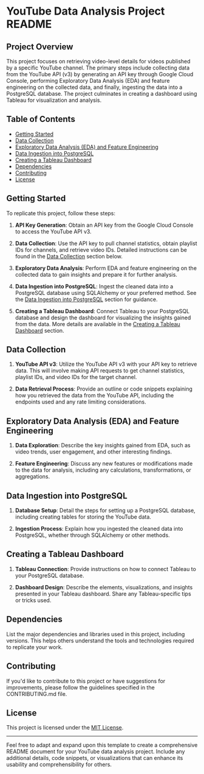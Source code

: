 # YouTube Data Analysis Project README

## Project Overview

This project focuses on retrieving video-level details for videos published by a specific YouTube channel. The primary steps include collecting data from the YouTube API (v3) by generating an API key through Google Cloud Console, performing Exploratory Data Analysis (EDA) and feature engineering on the collected data, and finally, ingesting the data into a PostgreSQL database. The project culminates in creating a dashboard using Tableau for visualization and analysis.

## Table of Contents

- [Getting Started](#getting-started)
- [Data Collection](#data-collection)
- [Exploratory Data Analysis (EDA) and Feature Engineering](#eda-and-feature-engineering)
- [Data Ingestion into PostgreSQL](#data-ingestion-into-postgresql)
- [Creating a Tableau Dashboard](#creating-a-tableau-dashboard)
- [Dependencies](#dependencies)
- [Contributing](#contributing)
- [License](#license)

## Getting Started

To replicate this project, follow these steps:

1. **API Key Generation**: Obtain an API key from the Google Cloud Console to access the YouTube API v3.

2. **Data Collection**: Use the API key to pull channel statistics, obtain playlist IDs for channels, and retrieve video IDs. Detailed instructions can be found in the [Data Collection](#data-collection) section below.

3. **Exploratory Data Analysis**: Perform EDA and feature engineering on the collected data to gain insights and prepare it for further analysis.

4. **Data Ingestion into PostgreSQL**: Ingest the cleaned data into a PostgreSQL database using SQLAlchemy or your preferred method. See the [Data Ingestion into PostgreSQL](#data-ingestion-into-postgresql) section for guidance.

5. **Creating a Tableau Dashboard**: Connect Tableau to your PostgreSQL database and design the dashboard for visualizing the insights gained from the data. More details are available in the [Creating a Tableau Dashboard](#creating-a-tableau-dashboard) section.

## Data Collection

1. **YouTube API v3**: Utilize the YouTube API v3 with your API key to retrieve data. This will involve making API requests to get channel statistics, playlist IDs, and video IDs for the target channel.

2. **Data Retrieval Process**: Provide an outline or code snippets explaining how you retrieved the data from the YouTube API, including the endpoints used and any rate limiting considerations.

## Exploratory Data Analysis (EDA) and Feature Engineering

1. **Data Exploration**: Describe the key insights gained from EDA, such as video trends, user engagement, and other interesting findings.

2. **Feature Engineering**: Discuss any new features or modifications made to the data for analysis, including any calculations, transformations, or aggregations.

## Data Ingestion into PostgreSQL

1. **Database Setup**: Detail the steps for setting up a PostgreSQL database, including creating tables for storing the YouTube data.

2. **Ingestion Process**: Explain how you ingested the cleaned data into PostgreSQL, whether through SQLAlchemy or other methods.

## Creating a Tableau Dashboard

1. **Tableau Connection**: Provide instructions on how to connect Tableau to your PostgreSQL database.

2. **Dashboard Design**: Describe the elements, visualizations, and insights presented in your Tableau dashboard. Share any Tableau-specific tips or tricks used.

## Dependencies

List the major dependencies and libraries used in this project, including versions. This helps others understand the tools and technologies required to replicate your work.

## Contributing

If you'd like to contribute to this project or have suggestions for improvements, please follow the guidelines specified in the CONTRIBUTING.md file.

## License

This project is licensed under the [MIT License](LICENSE.md).

---

Feel free to adapt and expand upon this template to create a comprehensive README document for your YouTube data analysis project. Include any additional details, code snippets, or visualizations that can enhance its usability and comprehensibility for others.
